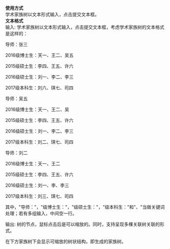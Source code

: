 <b>使用方式</b>
<br>
学术家族树以文本形式输入，点击提交文本框。
<br>
<b>文本格式</b><br>
输入:
学术家族树以文本形式输入，点击提交文本框，考虑学术家族树的文本格式是这样的：

导师：张三

2016级博士生：天一、王二、吴五

2015级硕士生：李四、王五、许六

2016级硕士生：刘一、李二、李三

2017级本科生：刘六、琪七、司四

导师：吴五

2016级博士生：天一、王二、吴

2015级硕士生：李四、王五、许六

2016级硕士生：刘一、李二、李三

2017级本科生：刘二、琪七、司四

导师：刘二

2016级博士生：天一、王二

2015级硕士生：李四、王五、许六

2016级硕士生：刘一、李、李三

2017级本科生：刘三、琪七、司四

其中，"导师："，"级博士生："，"级硕士生："，"级本科生："和"、"当做关键词处理；若有多组输入，中间空一行。

输出:
树的节点，鼠标点击后是可以缩放的。同时，支持呈现多棵关联树关联的形式。

在下方家族树下会显示可缩放的树状结构，即生成的家族树。
